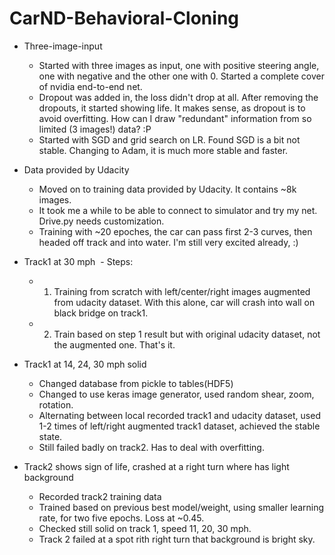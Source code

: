 # CarND-Behavioral-Cloning
* Three-image-input
  - Started with three images as input, one with positive steering angle, one with negative and the other one with 0. Started a complete cover of nvidia end-to-end net. 
  - Dropout was added in, the loss didn't drop at all. After removing the dropouts, it started showing life. It makes sense, as dropout is to avoid overfitting. How can I draw "redundant" information from so limited (3 images!) data? :P
  - Started with SGD and grid search on LR. Found SGD is a bit not stable. Changing to Adam, it is much more stable and faster. 
  
* Data provided by Udacity
  - Moved on to training data provided by Udacity. It contains ~8k images.
  - It took me a while to be able to connect to simulator and try my net. Drive.py needs customization. 
  - Training with ~20 epoches, the car can pass first 2-3 curves, then headed off track and into water. I'm still very excited already, :)

* Track1 at 30 mph
  - Steps: 
  - 1. Training from scratch with left/center/right images augmented from udacity dataset. With this alone, car will crash into wall on black bridge on track1.  
  - 2. Train based on step 1 result but with original udacity dataset, not the augmented one. That's it.

* Track1 at 14, 24, 30 mph solid
  - Changed database from pickle to tables(HDF5)
  - Changed to use keras image generator, used random shear, zoom, rotation.
  - Alternating between local recorded track1 and udacity dataset, used 1-2 times of left/right augmented track1 dataset, achieved the stable state.
  - Still failed badly on track2. Has to deal with overfitting. 

* Track2 shows sign of life, crashed at a right turn where has light background
  - Recorded track2 training data
  - Trained based on previous best model/weight, using smaller learning rate, for two five epochs. Loss at ~0.45.
  - Checked still solid on track 1, speed 11, 20, 30 mph.
  - Track 2 failed at a spot rith right turn that background is bright sky.
